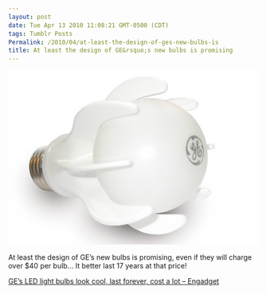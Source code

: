 ```yaml
---
layout: post
date: Tue Apr 13 2010 11:08:21 GMT-0500 (CDT)
tags: Tumblr Posts
Permalink: /2010/04/at-least-the-design-of-ges-new-bulbs-is
title: At least the design of GE&rsquo;s new bulbs is promising
---
```


![](/public/assets/tumblr/tumblr_l0totypFWo1qa4klho1_1280.jpg)

At least the design of GE&rsquo;s new bulbs is promising, even if they will charge over $40 per bulb&hellip; It better last 17 years at that price!

[GE’s LED light bulbs look cool, last forever, cost a lot – Engadget](http://www.engadget.com/2010/04/13/ges-led-light-bulbs-look-cool-last-forever-cost-a-lot/)
